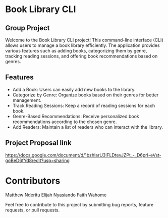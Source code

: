 # Book Library CLI

## Group Project

Welcome to the Book Library CLI project! This command-line interface (CLI) allows users to manage a book library efficiently. The application provides various features such as adding books, categorizing them by genre, tracking reading sessions, and offering book recommendations based on genres.

## Features

- Add a Book: Users can easily add new books to the library.
- Categorize by Genre: Organize books based on their genres for better management.
- Track Reading Sessions: Keep a record of reading sessions for each book.
- Genre-Based Recommendations: Receive personalized book recommendations according to the chosen genre.
- Add Readers: Maintain a list of readers who can interact with the library.



## Project Proposal link
https://docs.google.com/document/d/1bzhlarU3lFLDtevJZPt_-_D6prI-eVst-goBeD6fYd8/edit?usp=sharing




# Contributors
Matthew Nderitu
Elijah Nyasiando
Faith Wahome

Feel free to contribute to this project by submitting bug reports, feature requests, or pull requests.